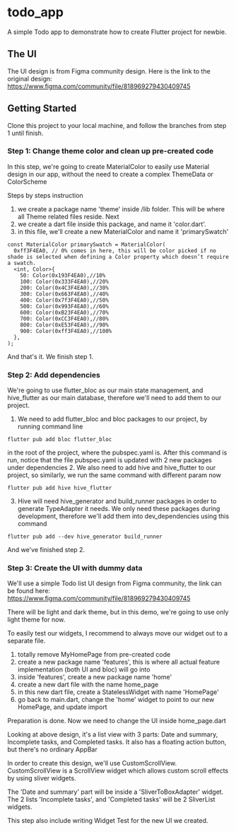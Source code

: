 # todo_app

A simple Todo app to demonstrate how to create Flutter project for newbie.

## The UI
The UI design is from Figma community design. Here is the link to the original design: https://www.figma.com/community/file/818969279430409745

## Getting Started

Clone this project to your local machine, and follow the branches from step 1 until finish.

### Step 1: Change theme color and clean up pre-created code
In this step, we're going to create MaterialColor to easily use Material design in our app, without the need to create a complex ThemeData or ColorScheme 

Steps by steps instruction
1. we create a package name 'theme' inside /lib folder. This will be where all Theme related files reside.
Next
2. we create a dart file inside this package, and name it 'color.dart'.
3. in this file, we'll create a new MaterialColor and name it 'primarySwatch'
```
const MaterialColor primarySwatch = MaterialColor(
  0xff3F4EA0, // 0% comes in here, this will be color picked if no shade is selected when defining a Color property which doesn’t require a swatch.
  <int, Color>{
    50: Color(0x193F4EA0),//10%
    100: Color(0x333F4EA0),//20%
    200: Color(0x4C3F4EA0),//30%
    300: Color(0x663F4EA0),//40%
    400: Color(0x7f3F4EA0),//50%
    500: Color(0x993F4EA0),//60%
    600: Color(0xB23F4EA0),//70%
    700: Color(0xCC3F4EA0),//80%
    800: Color(0xE53F4EA0),//90%
    900: Color(0xff3F4EA0),//100%
  },
);
```
And that's it. We finish step 1.

### Step 2: Add dependencies
We're going to use flutter_bloc as our main state management, and hive_flutter as our main database, therefore we'll need to add them to our project.

1. We need to add flutter_bloc and bloc packages to our project, by running command line
```
flutter pub add bloc flutter_bloc
```
in the root of the project, where the pubspec.yaml is. After this command is run, notice that the file pubspec.yaml is updated with 2 new packages under dependencies
2. We also need to add hive and hive_flutter to our project, so similarly, we run the same command with different param now
```
flutter pub add hive hive_flutter
```
3. Hive will need hive_generator and build_runner packages in order to generate TypeAdapter it needs. We only need these packages during development, therefore we'll add them into dev_dependencies using this command
```
flutter pub add --dev hive_generator build_runner
```
And we've finished step 2.

### Step 3: Create the UI with dummy data
We'll use a simple Todo list UI design from Figma community, the link can be found here: https://www.figma.com/community/file/818969279430409745

There will be light and dark theme, but in this demo, we're going to use only light theme for now.

To easily test our widgets, I recommend to always move our widget out to a separate file.
1. totally remove MyHomePage from pre-created code
2. create a new package name 'features', this is where all actual feature implementation (both UI and bloc) will go into
3. inside 'features', create a new package name 'home'
4. create a new dart file with the name home_page
5. in this new dart file, create a StatelessWidget with name 'HomePage'
6. go back to main.dart, change the 'home' widget to point to our new HomePage, and update import

Preparation is done. Now we need to change the UI inside home_page.dart

Looking at above design, it's a list view with 3 parts: Date and summary, Incomplete tasks, and Completed tasks. It also has a floating action button, but there's no ordinary AppBar

In order to create this design, we'll use CustomScrollView. CustomScrollView is a ScrollView widget which allows custom scroll effects by using sliver widgets.

The 'Date and summary' part will be inside a 'SliverToBoxAdapter' widget. The 2 lists 'Incomplete tasks', and 'Completed tasks' will be 2 SliverList widgets.

This step also include writing Widget Test for the new UI we created.

